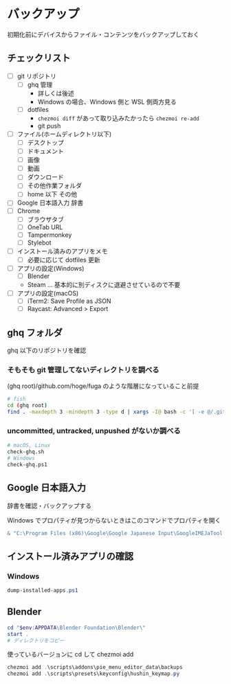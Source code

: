 # バックアップ

初期化前にデバイスからファイル・コンテンツをバックアップしておく

## チェックリスト

- [ ] git リポジトリ
  - [ ] ghq 管理
    - 詳しくは後述
    - Windows の場合、Windows 側と WSL 側両方見る
  - [ ] dotfiles
    - `chezmoi diff` があって取り込みたかったら `chezmoi re-add`
    - git push
- [ ] ファイル(ホームディレクトリ以下)
  - [ ] デスクトップ
  - [ ] ドキュメント
  - [ ] 画像
  - [ ] 動画
  - [ ] ダウンロード
  - [ ] その他作業フォルダ
  - [ ] home 以下 その他
- [ ] Google 日本語入力 辞書
- [ ] Chrome
  - [ ] ブラウザタブ
  - [ ] OneTab URL
  - [ ] Tampermonkey
  - [ ] Stylebot
- [ ] インストール済みのアプリをメモ
  - [ ] 必要に応じて dotfiles 更新
- [ ] アプリの設定(Windows)
  - [ ] Blender
  - Steam … 基本的に別ディスクに退避させているので不要
- [ ] アプリの設定(macOS)
  - [ ] iTerm2: Save Profile as JSON
  - [ ] Raycast: Advanced > Export

## ghq フォルダ

ghq 以下のリポジトリを確認

### そもそも git 管理してないディレクトリを調べる

(ghq root)/github.com/hoge/fuga のような階層になっていること前提

```sh
# fish
cd (ghq root)
find . -maxdepth 3 -mindepth 3 -type d | xargs -I@ bash -c '[ -e @/.git ] || echo @'
```

### uncommitted, untracked, unpushed がないか調べる

```sh
# macOS, Linux
check-ghq.sh
# Windows
check-ghq.ps1
```

## Google 日本語入力

辞書を確認・バックアップする

Windows でプロパティが見つからないときはこのコマンドでプロパティを開く

```powershell
& "C:\Program Files (x86)\Google\Google Japanese Input\GoogleIMEJaTool.exe" --mode=config_dialog
```

## インストール済みアプリの確認

### Windows

```powershell
dump-installed-apps.ps1
```

## Blender

```powershell
cd "$env:APPDATA\Blender Foundation\Blender\"
start .
# ディレクトリをコピー
```

使っているバージョンに cd して chezmoi add

```powershell
chezmoi add .\scripts\addons\pie_menu_editor_data\backups
chezmoi add .\scripts\presets\keyconfig\hushin_keymap.py
```
